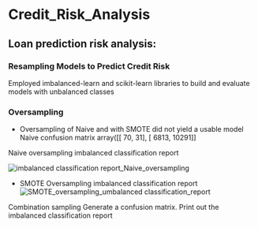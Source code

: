 # Credit_Risk_Analysis

## Loan prediction risk analysis:
### Resampling Models to Predict Credit Risk
Employed imbalanced-learn and scikit-learn libraries to build and evaluate models with unbalanced classes
### Oversampling
- Oversampling of Naive and with SMOTE did not yield a usable model
Naive confusion matrix
 array([[   70,    31],
       [ 6813, 10291]]

Naive oversampling imbalanced classification report

![imbalanced classification report_Naive_oversampling](https://user-images.githubusercontent.com/74462990/136706062-a580d22d-f9db-4ff2-a0fd-5ed26426bc3e.jpg)


- SMOTE Oversampling imbalanced classification report
![SMOTE_oversampling_umbalanced classification_report](https://user-images.githubusercontent.com/74462990/136707697-aae1464e-775e-46f4-b2e5-719c3aeb42b9.jpg)










Combination sampling
Generate a confusion matrix.
Print out the imbalanced classification report
